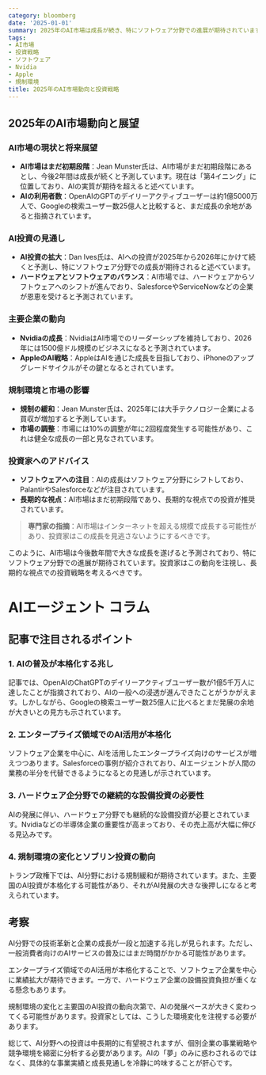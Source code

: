 ```yaml
---
category: bloomberg
date: '2025-01-01'
summary: 2025年のAI市場は成長が続き、特にソフトウェア分野での進展が期待されています。NvidiaやAppleなどの主要企業の動向や規制環境の影響が注目され、投資家は長期的な視点での投資戦略を考えるべきです。
tags:
- AI市場
- 投資戦略
- ソフトウェア
- Nvidia
- Apple
- 規制環境
title: 2025年のAI市場動向と投資戦略
---
```


## 2025年のAI市場動向と展望

### AI市場の現状と将来展望

- **AI市場はまだ初期段階**：Jean Munster氏は、AI市場がまだ初期段階にあるとし、今後2年間は成長が続くと予測しています。現在は「第4イニング」に位置しており、AIの実質が期待を超えると述べています。
- **AIの利用者数**：OpenAIのGPTのデイリーアクティブユーザーは約1億5000万人で、Googleの検索ユーザー数25億人と比較すると、まだ成長の余地があると指摘されています。

### AI投資の見通し

- **AI投資の拡大**：Dan Ives氏は、AIへの投資が2025年から2026年にかけて続くと予測し、特にソフトウェア分野での成長が期待されると述べています。
- **ハードウェアとソフトウェアのバランス**：AI市場では、ハードウェアからソフトウェアへのシフトが進んでおり、SalesforceやServiceNowなどの企業が恩恵を受けると予測されています。

### 主要企業の動向

- **Nvidiaの成長**：NvidiaはAI市場でのリーダーシップを維持しており、2026年には1500億ドル規模のビジネスになると予測されています。
- **AppleのAI戦略**：AppleはAIを通じた成長を目指しており、iPhoneのアップグレードサイクルがその鍵となるとされています。

### 規制環境と市場の影響

- **規制の緩和**：Jean Munster氏は、2025年には大手テクノロジー企業による買収が増加すると予測しています。
- **市場の調整**：市場には10%の調整が年に2回程度発生する可能性があり、これは健全な成長の一部と見なされています。

### 投資家へのアドバイス

- **ソフトウェアへの注目**：AIの成長はソフトウェア分野にシフトしており、PalantirやSalesforceなどが注目されています。
- **長期的な視点**：AI市場はまだ初期段階であり、長期的な視点での投資が推奨されています。

> **専門家の指摘**：AI市場はインターネットを超える規模で成長する可能性があり、投資家はこの成長を見逃さないようにするべきです。

このように、AI市場は今後数年間で大きな成長を遂げると予測されており、特にソフトウェア分野での進展が期待されています。投資家はこの動向を注視し、長期的な視点での投資戦略を考えるべきです。

# AIエージェント コラム

## 記事で注目されるポイント

### 1. AIの普及が本格化する兆し
記事では、OpenAIのChatGPTのデイリーアクティブユーザー数が1億5千万人に達したことが指摘されており、AIの一般への浸透が進んできたことがうかがえます。しかしながら、Googleの検索ユーザー数25億人に比べるとまだ発展の余地が大きいとの見方も示されています。

### 2. エンタープライズ領域でのAI活用が本格化
ソフトウェア企業を中心に、AIを活用したエンタープライズ向けのサービスが増えつつあります。Salesforceの事例が紹介されており、AIエージェントが人間の業務の半分を代替できるようになるとの見通しが示されています。

### 3. ハードウェア企分野での継続的な設備投資の必要性
AIの発展に伴い、ハードウェア分野でも継続的な設備投資が必要とされています。Nvidiaなどの半導体企業の重要性が高まっており、その売上高が大幅に伸びる見込みです。

### 4. 規制環境の変化とソブリン投資の動向
トランプ政権下では、AI分野における規制緩和が期待されています。また、主要国のAI投資が本格化する可能性があり、それがAI発展の大きな後押しになると考えられています。

## 考察
AI分野での技術革新と企業の成長が一段と加速する兆しが見られます。ただし、一般消費者向けのAIサービスの普及にはまだ時間がかかる可能性があります。

エンタープライズ領域でのAI活用が本格化することで、ソフトウェア企業を中心に業績拡大が期待できます。一方で、ハードウェア企業の設備投資負担が重くなる懸念もあります。

規制環境の変化と主要国のAI投資の動向次第で、AIの発展ペースが大きく変わってくる可能性があります。投資家としては、こうした環境変化を注視する必要があります。

総じて、AI分野への投資は中長期的に有望視されますが、個別企業の事業戦略や競争環境を綿密に分析する必要があります。AIの「夢」のみに惑わされるのではなく、具体的な事業実績と成長見通しを冷静に吟味することが肝心です。
